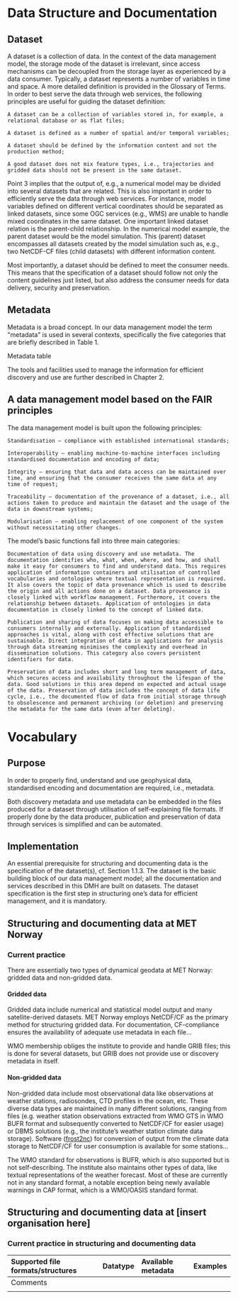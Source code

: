 # Data Structure and Documentation

## Dataset
A dataset is a collection of data. In the context of the data management model, the storage mode of the dataset is irrelevant, since access mechanisms can be decoupled from the storage layer as experienced by a data consumer. Typically, a dataset represents a number of variables in time and space. A more detailed definition is provided in the Glossary of Terms. In order to best serve the data through web services, the following principles are useful for guiding the dataset definition:

    A dataset can be a collection of variables stored in, for example, a relational database or as flat files;

    A dataset is defined as a number of spatial and/or temporal variables;

    A dataset should be defined by the information content and not the production method;

    A good dataset does not mix feature types, i.e., trajectories and gridded data should not be present in the same dataset.

Point 3 implies that the output of, e.g., a numerical model may be divided into several datasets that are related. This is also important in order to efficiently serve the data through web services. For instance, model variables defined on different vertical coordinates should be separated as linked datasets, since some OGC services (e.g., WMS) are unable to handle mixed coordinates in the same dataset. One important linked dataset relation is the parent-child relationship. In the numerical model example, the parent dataset would be the model simulation. This (parent) dataset encompasses all datasets created by the model simulation such as, e.g., two NetCDF-CF files (child datasets) with different information content.

Most importantly, a dataset should be defined to meet the consumer needs. This means that the specification of a dataset should follow not only the content guidelines just listed, but also address the consumer needs for data delivery, security and preservation.

## Metadata

Metadata is a broad concept. In our data management model the term "metadata" is used in several contexts, specifically the five categories that are briefly described in Table 1.

Metadata table 

The tools and facilities used to manage the information for efficient discovery and use are further described in Chapter 2.


## A data management model based on the FAIR principles

The data management model is built upon the following principles:

    Standardisation – compliance with established international standards;

    Interoperability – enabling machine-to-machine interfaces including standardised documentation and encoding of data;

    Integrity – ensuring that data and data access can be maintained over time, and ensuring that the consumer receives the same data at any time of request;

    Traceability – documentation of the provenance of a dataset, i.e., all actions taken to produce and maintain the dataset and the usage of the data in downstream systems;

    Modularisation – enabling replacement of one component of the system without necessitating other changes.

The model’s basic functions fall into three main categories:

    Documentation of data using discovery and use metadata. The documentation identifies who, what, when, where, and how, and shall make it easy for consumers to find and understand data. This requires application of information containers and utilisation of controlled vocabularies and ontologies where textual representation is required. It also covers the topic of data provenance which is used to describe the origin and all actions done on a dataset. Data provenance is closely linked with workflow management. Furthermore, it covers the relationship between datasets. Application of ontologies in data documentation is closely linked to the concept of linked data.

    Publication and sharing of data focuses on making data accessible to consumers internally and externally. Application of standardised approaches is vital, along with cost effective solutions that are sustainable. Direct integration of data in applications for analysis through data streaming minimises the complexity and overhead in dissemination solutions. This category also covers persistent identifiers for data.

    Preservation of data includes short and long term management of data, which secures access and availability throughout the lifespan of the data. Good solutions in this area depend on expected and actual usage of the data. Preservation of data includes the concept of data life cycle, i.e., the documented flow of data from initial storage through to obsolescence and permanent archiving (or deletion) and preserving the metadata for the same data (even after deleting).

# Vocabulary

## Purpose

In order to properly find, understand and use geophysical data, standardised encoding and documentation are required, i.e., metadata.

Both discovery metadata and use metadata can be embedded in the files produced for a dataset through utilisation of self-explaining file formats. If properly done by the data producer, publication and preservation of data through services is simplified and can be automated.

## Implementation

An essential prerequisite for structuring and documenting data is the specification of the dataset(s), cf. Section 1.1.3. The dataset is the basic building block of our data management model; all the documentation and services described in this DMH are built on datasets. The dataset specification is the first step in structuring one’s data for efficient management, and it is mandatory.


## Structuring and documenting data at MET Norway
### Current practice
There are essentially two types of dynamical geodata at MET Norway: gridded data and non-gridded data.

#### Gridded data
Gridded data include numerical and statistical model output and many satellite-derived datasets. MET Norway employs NetCDF/CF as the primary method for structuring gridded data. For documentation, CF-compliance ensures the availability of adequate use metadata in each file... 

WMO membership obliges the institute to provide and handle GRIB files; this is done for several datasets, but GRIB does not provide use or discovery metadata in itself.

#### Non-gridded data
Non-gridded data include most observational data like observations at weather stations, radiosondes, CTD profiles in the ocean, etc. These diverse data types are maintained in many different solutions, ranging from files (e.g. weather station observations extracted from WMO GTS in WMO BUFR format and subsequently converted to NetCDF/CF for easier usage) or DBMS solutions (e.g., the institute’s weather station climate data storage). Software ([frost2nc](https://github.com/metno/frost2nc)) for conversion of output from the climate data storage to NetCDF/CF for user consumption is available for some stations... 

The WMO standard for observations is BUFR, which is also supported but is not self-describing. The institute also maintains other types of data, like textual representations of the weather forecast. Most of these are currently not in any standard format, a notable exception being newly available warnings in CAP format, which is a WMO/OASIS standard format.

## Structuring and documenting data at [insert organisation here]

### Current practice in structuring and documenting data

|Supported file formats/structures |Datatype |Available metadata |Examples|
|:----|:----|:----|:----|
|Comments|
| | |
